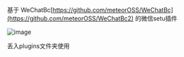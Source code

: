 基于 WeChatBc[https://github.com/meteorOSS/WeChatBc](https://github.com/meteorOSS/WeChatBc2) 的微信setu插件

![image](https://github.com/meteorOSS/WeChatSetu/assets/61687266/f0a7ba47-f489-473b-afd8-c57ef8ced769)

丢入plugins文件夹使用
